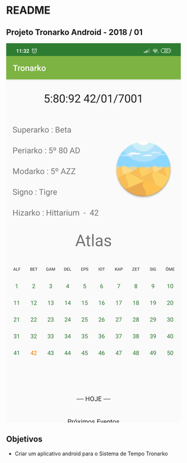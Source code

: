 # README

## Projeto Tronarko Android - 2018 / 01


![Tronarko_01](https://github.com/luandkg/Tronarko_Android/blob/master/prints/tronarko_01.jpg)


## Objetivos


 - Criar um aplicativo android para o Sistema de Tempo Tronarko


